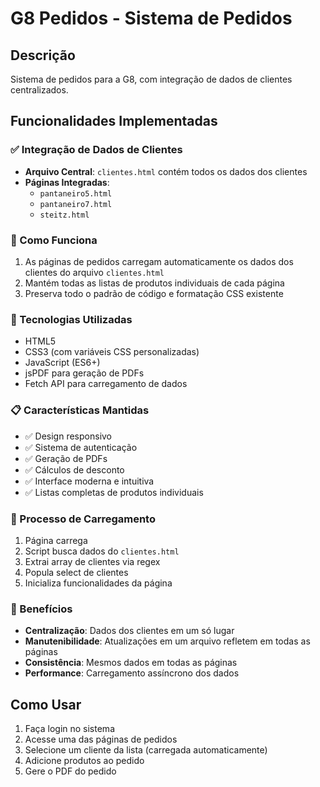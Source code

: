 # G8 Pedidos - Sistema de Pedidos

## Descrição
Sistema de pedidos para a G8, com integração de dados de clientes centralizados.

## Funcionalidades Implementadas

### ✅ Integração de Dados de Clientes
- **Arquivo Central**: `clientes.html` contém todos os dados dos clientes
- **Páginas Integradas**: 
  - `pantaneiro5.html`
  - `pantaneiro7.html` 
  - `steitz.html`

### 🔄 Como Funciona
1. As páginas de pedidos carregam automaticamente os dados dos clientes do arquivo `clientes.html`
2. Mantém todas as listas de produtos individuais de cada página
3. Preserva todo o padrão de código e formatação CSS existente
### 🔧 Tecnologias Utilizadas
- HTML5
- CSS3 (com variáveis CSS personalizadas)
- JavaScript (ES6+)
- jsPDF para geração de PDFs
- Fetch API para carregamento de dados

### 📋 Características Mantidas
- ✅ Design responsivo
- ✅ Sistema de autenticação
- ✅ Geração de PDFs
- ✅ Cálculos de desconto
- ✅ Interface moderna e intuitiva
- ✅ Listas completas de produtos individuais

### 🔄 Processo de Carregamento
1. Página carrega
2. Script busca dados do `clientes.html`
3. Extrai array de clientes via regex
4. Popula select de clientes
5. Inicializa funcionalidades da página

### 🎯 Benefícios
- **Centralização**: Dados dos clientes em um só lugar
- **Manutenibilidade**: Atualizações em um arquivo refletem em todas as páginas
- **Consistência**: Mesmos dados em todas as páginas
- **Performance**: Carregamento assíncrono dos dados

## Como Usar
1. Faça login no sistema
2. Acesse uma das páginas de pedidos
3. Selecione um cliente da lista (carregada automaticamente)
4. Adicione produtos ao pedido
5. Gere o PDF do pedido

